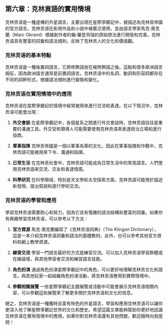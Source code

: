 ## 第六章：克林貢語的實用情境

克林贡语是一種虛構的外星語言，主要出現在星際爭霸記中，被描述為克林貢帝國的官方語言。克林贡语在影視作品和小說中被廣泛使用，並由語言學家馬克·奧克蘭（Marc Okrand）根據創作者約翰·羅登貝瑞的原始想法進行開發和完善。克林贡语具有豐富的詞彙和語法規則，反映了克林贡人的文化和價值觀。

### 克林贡语的基本特點
克林贡语是一種後置詞語言，它將修飾語放在被修飾語之後。這點和很多歐洲語言相反，因為歐洲語言通常是前置詞語言。克林贡语中的名詞、動詞和形容詞都存在不同的詞幹形式，根據語法規則進行變換和變化。

### 克林贡语在實用情境中的應用
克林贡语在星際爭霸記的情境中經常被用來進行交流和表達。在以下情況中，克林贡语可能會出現：

1. **外交會談**
   在星際爭霸記中，各個星系之間進行外交會談時，克林贡語往往是重要的溝通工具。外交官和領導人可能需要使用克林贡语來表達政治立場和進行協商。

2. **軍事指揮**
   克林贡帝國是一個以軍事為尊的文化，因此在軍事指揮和作戰中，克林贡語可能被用來下令、溝通和指揮。

3. **日常生活**
   在克林贡社會中，克林贡語可能成為日常生活中的常見語言。人們使用克林贡語來交流、交友和表達情感。

4. **科學研究**
   在科學領域，特別是天文學和太空探索方面，克林贡語可能用於描述新發現、提出假說和進行學術交流。

### 克林贡语的學習和應用
學習克林贡语需要耐心和努力，因為它具有復雜的語法結構和豐富的詞彙。如果你有興趣學習克林贡语，可以參考以下方法：

1. **官方資源**
   馬克·奧克蘭編寫了《克林贡语詞典》（The Klingon Dictionary），這是一本介紹克林贡语詞彙和語法的基礎教材。此外，也可以參考其他官方資料和網上教學資源。

2. **練習交流**
   學習一門語言最好的方式是練習交流。可以加入克林贡语學習群體或在線論壇，與其他學習者交流和練習語言技能。

3. **角色扮演**
   通過角色扮演星際爭霸記中的角色，可以更好地理解克林贡文化和語言。與其他玩家一起組織角色扮演活動，將克林贡语應用到實際情境中。

4. **參觀相關展覽**
   一些星際爭霸記主題展覽或活動中可能會展示克林贡语相關內容，可以參觀這些展覽來了解更多關於克林贡语和文化的信息。

總之，克林贡语是一種獨特且富有特色的外星語言，學習和應用克林贡语可以讓你更深入地了解星際爭霸記世界的文化和歷史。希望這篇文章能夠幫助你更好地認識克林贡语在實用情境中的應用。如果你對克林贡语還有其他問題，歡迎隨時向我提問！